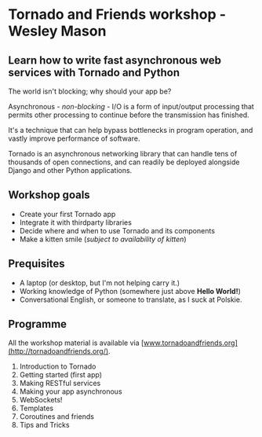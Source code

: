 # Tornado and Friends workshop - Wesley Mason

## Learn how to write fast asynchronous web services with Tornado and Python

The world isn't blocking; why should your app be?

Asynchronous - *non-blocking* - I/O is a form of input/output processing that permits other processing to continue before the transmission has finished.

It's a technique that can help bypass bottlenecks in program operation, and vastly improve performance of software.

Tornado is an asynchronous networking library that can handle tens of thousands of open connections, and can readily be deployed alongside Django and other Python applications.

## Workshop goals

 * Create your first Tornado app
 * Integrate it with thirdparty libraries
 * Decide where and when to use Tornado and its components
 * Make a kitten smile (*subject to availability of kitten*)

## Prequisites

 * A laptop (or desktop, but I'm not helping carry it.)
 * Working knowledge of Python (somewhere just above **Hello World!**)
 * Conversational English, or someone to translate, as I suck at Polskie.

## Programme

All the workshop material is available via [www.tornadoandfriends.org](http://tornadoandfriends.org/).

 1. Introduction to Tornado
 2. Getting started (first app)
 3. Making RESTful services
 4. Making your app asynchronous
 5. WebSockets!
 6. Templates
 7. Coroutines and friends
 8. Tips and Tricks
